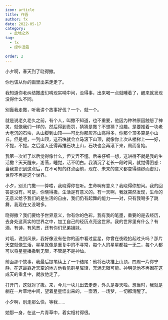 ```yaml
---
icon: article
title: 作吾
author: fx
date: 2022-05-17
category:
  - 此地之外
tag:
  - fx
  - 绿华漫霜

order: 2
---
```


小夕啊，春天到了晓得撒。

你也该从你的画里出来走走了。

<!-- more -->

我知道你老纠结撒虚幻呐现实呐中间，没得事，出来喝一点就睡着了，醒来就发现没得什么不同。

别轰我走撒，听我讲个故事好伐？一个，就一个。

就是说老久老久之前，有个人，叫撒不知道，也不重要，他因为种种原因触怒了神灵，就像我们一样的，然后得到责罚，猜猜是撒？不想猜？没趣。是要推着一块老大老沉的石块，从山脚到山顶——可比你那灰齐山高得多，你那个顶多算是小山丘。但是呢，一到山顶，这石块就会立马滚下山顶，就像你上次从楼梯上——好，不提，不提。之后这人还得再推石块上山，石块也会再滚下来，周而复始。

我第一次听了以后觉得像什么，但又弄不懂。后来仔细一想，这讲得不就是我的生活撒？天天醒来，游荡，睡觉，活不明白。我消沉了老长一段时间，就觉得困惑：当我意识到这点后，在不可知的终点面前，现在、未来的意义都变得缥缈而虚幻，世界不再是这个世界。

小夕，别关门撒——算喽，我晓得你在听。生命啊有意义？我晓得你想问。我的回答是没有。可是，你晓得撒，生活是有意义的。有一天啊，我就突然发现，生命的无意义给予我们的是生活的自由，我们仍有起舞的能力——对，只有我喝多了跳舞，我现在又没喝多。

晓得撒？我们要给予世界意义，你有你的色彩，我有我的笔墨，重要的是去经历，去身处这真实的世界之中，加工自己的经历点亮这世界。我的世界里有什么？有酒，有诗，有风景，还有你们兄弟姐妹。

对哦，说到风景，我好像没有在你的画中看过星星，你曾在夜晚抬起过头吗？那片天空就像生活，星星就像是重复中的不寻常，每个人的星星都独一无二，每个人都可以将星星播撒到无限，不管是不是神仙。

前面那个故事，我最后提笔续上了一个结尾：他将石块推上山顶，四周一片你宁静，在这最靠近天空的地方他看见群星璀璨，充满无限可能。神明见他不再困在这成天的重复中，就放他走了。

打开门，这就对了撒。来，今儿一块儿出去走走，外头是春天啦。想当时，我就是躺在一片草地中间，望着星星悟出来的，一壶酒，一场梦，一切都清醒了。

小夕啊，别走那么快，等我……

她那一身，在这一片青草中，着实相衬得很。<eod />

<Ads />
